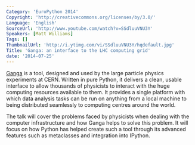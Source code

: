 ```yaml
---
Category: 'EuroPython 2014'
Copyright: 'http://creativecommons.org/licenses/by/3.0/'
Language: 'English'
SourceUrl: 'http://www.youtube.com/watch?v=SSdluuVNU3Y'
Speakers: [Matt Williams]
Tags: []
ThumbnailUrl: 'http://i.ytimg.com/vi/SSdluuVNU3Y/hqdefault.jpg'
Title: 'Ganga: an interface to the LHC computing grid'
date: '2014-07-25'
---
```

[Ganga](https://cern.ch/ganga) is a tool, designed and used by the large particle physics experiments at CERN. Written in pure Python, it delivers a clean, usable interface to allow thousands of physicists to interact with the huge computing resources available to them. It provides a single platform with which data analysis tasks can be run on anything from a local machine to being distributed seamlessly to computing centres around the world.

The talk will cover the problems faced by physicists when dealing with the computer infrastructure and how Ganga helps to solve this problem. It will focus on how Python has helped create such a tool through its advanced features such as metaclasses and integration into IPython.
